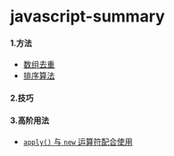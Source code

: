 # javascript-summary
#### 1.方法

- [数组去重](https://github.com/YihooZero/javascript-summary/blob/main/methods/01ArrayDeduplication.js)
- [排序算法](https://github.com/YihooZero/javascript-summary/blob/main/methods/02SortingAlgorithms.js)

#### 2.技巧

#### 3.高阶用法

- [`apply()` 与 `new` 运算符配合使用](https://github.com/YihooZero/javascript-summary/blob/main/hightLevelUsage/01applyWithNew.js)

